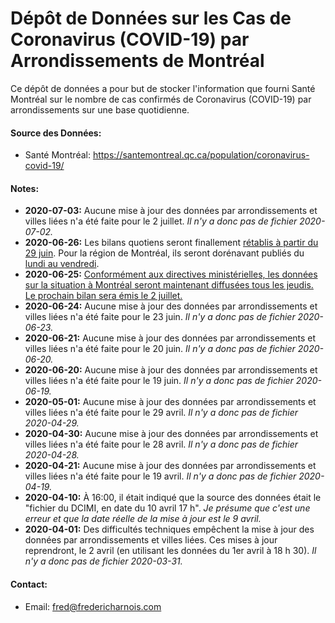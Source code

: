 # Dépôt de Données sur les Cas de Coronavirus (COVID-19) par Arrondissements de Montréal
Ce dépôt de données a pour but de stocker l'information que fourni Santé Montréal sur le nombre de cas confirmés de Coronavirus (COVID-19) par arrondissements sur une base quotidienne.

#### Source des Données:
* Santé Montréal: https://santemontreal.qc.ca/population/coronavirus-covid-19/

#### Notes:

* **2020-07-03:** Aucune mise à jour des données par arrondissements et villes liées n'a été faite pour le 2 juillet. *Il n'y a donc pas de fichier 2020-07-02.*
* **2020-06-26:** Les bilans quotiens seront finallement [rétablis à partir du 29 juin](https://twitter.com/cdube_sante/status/1276587292430393353). Pour la région de Montréal, ils seront dorénavant publiés du [lundi au vendredi](https://twitter.com/Santepub_Mtl/status/1276638808348426241).
* **2020-06-25:** [Conformément aux directives ministérielles, les données sur la situation à Montréal seront maintenant diffusées tous les jeudis. Le prochain bilan sera émis le 2 juillet.](https://twitter.com/Santepub_Mtl/status/1276251327585226752)
* **2020-06-24:** Aucune mise à jour des données par arrondissements et villes liées n'a été faite pour le 23 juin. *Il n'y a donc pas de fichier 2020-06-23.*
* **2020-06-21:** Aucune mise à jour des données par arrondissements et villes liées n'a été faite pour le 20 juin. *Il n'y a donc pas de fichier 2020-06-20.*
* **2020-06-20:** Aucune mise à jour des données par arrondissements et villes liées n'a été faite pour le 19 juin. *Il n'y a donc pas de fichier 2020-06-19.*
* **2020-05-01:** Aucune mise à jour des données par arrondissements et villes liées n'a été faite pour le 29 avril. *Il n'y a donc pas de fichier 2020-04-29.*
* **2020-04-30:** Aucune mise à jour des données par arrondissements et villes liées n'a été faite pour le 28 avril. *Il n'y a donc pas de fichier 2020-04-28.*
* **2020-04-21:** Aucune mise à jour des données par arrondissements et villes liées n'a été faite pour le 19 avril. *Il n'y a donc pas de fichier 2020-04-19.*
* **2020-04-10:** À 16:00, il était indiqué que la source des données était le "fichier du DCIMI, en date du 10 avril 17 h". *Je présume que c'est une erreur et que la date réelle de la mise à jour est le 9 avril.*
* **2020-04-01:** Des difficultés techniques empêchent la mise à jour des données par arrondissements et villes liées. Ces mises à jour reprendront, le 2 avril (en utilisant les données du 1er avril à 18 h 30). *Il n'y a donc pas de fichier 2020-03-31.*

#### Contact:
* Email: fred@fredericharnois.com
